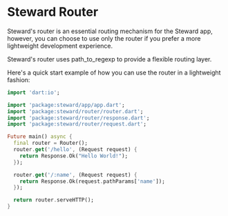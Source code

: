 # Steward Router

Steward's router is an essential routing mechanism for the Steward app, however, you can choose to use only the router if you prefer a more lightweight development experience.

Steward's router uses path\_to\_regexp to provide a flexible routing layer.

Here's a quick start example of how you can use the router in a lightweight fashion:

```dart
import 'dart:io';

import 'package:steward/app/app.dart';
import 'package:steward/router/router.dart';
import 'package:steward/router/response.dart';
import 'package:steward/router/request.dart';

Future main() async {
  final router = Router();
  router.get('/hello', (Request request) {
    return Response.Ok("Hello World!");
  });

  router.get('/:name', (Request request) {
    return Response.Ok(request.pathParams['name']);
  });

  return router.serveHTTP();
}
```
